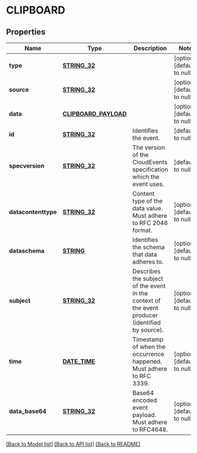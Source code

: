 # CLIPBOARD

## Properties
Name | Type | Description | Notes
------------ | ------------- | ------------- | -------------
**type** | [**STRING_32**](STRING_32.md) |  | [optional] [default to null]
**source** | [**STRING_32**](STRING_32.md) |  | [optional] [default to null]
**data** | [**CLIPBOARD_PAYLOAD**](ClipboardPayload.md) |  | [optional] [default to null]
**id** | [**STRING_32**](STRING_32.md) | Identifies the event. | [default to null]
**specversion** | [**STRING_32**](STRING_32.md) | The version of the CloudEvents specification which the event uses. | [default to null]
**datacontenttype** | [**STRING_32**](STRING_32.md) | Content type of the data value. Must adhere to RFC 2046 format. | [optional] [default to null]
**dataschema** | [**STRING**](STRING.md) | Identifies the schema that data adheres to. | [optional] [default to null]
**subject** | [**STRING_32**](STRING_32.md) | Describes the subject of the event in the context of the event producer (identified by source). | [optional] [default to null]
**time** | [**DATE_TIME**](DATE_TIME.md) | Timestamp of when the occurrence happened. Must adhere to RFC 3339. | [optional] [default to null]
**data_base64** | [**STRING_32**](STRING_32.md) | Base64 encoded event payload. Must adhere to RFC4648. | [optional] [default to null]

[[Back to Model list]](../README.md#documentation-for-models) [[Back to API list]](../README.md#documentation-for-api-endpoints) [[Back to README]](../README.md)


